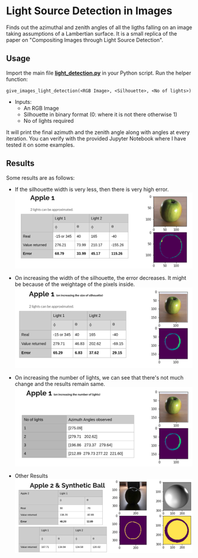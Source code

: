 # Light Source Detection in Images
Finds out the azimuthal and zenith angles of all the ligths falling on an image taking assumptions of a Lambertian surface. It is a small replica of the paper on "Compositing Images through Light Source Detection". 


## Usage
Import the main file [**light_detection.py**](light_detection.py) in your Python script. Run the helper function: 
```
give_images_light_detection(<RGB Image>, <Silhouette>, <No of lights>)
```
* Inputs: 
    *  An RGB Image
    *  Silhouette in binary format (0: where it is not there otherwise 1)
    *  No of lights required

It will print the final azimuth and the zenith angle along with angles at every iteration. You can verify with the provided Jupyter Notebook where I have tested it on some examples. 

## Results
Some results are as follows:
* If the silhouette width is very less, then there is very high error.
![](Results/appl1.png)

* On increasing the width of the silhouette, the error decreases. It might be because of the weightage of the pixels inside.
![](Results/apple2.png)

* On increasing the number of lights, we can see that there's not much change and the results remain same.
![](Results/apple3.png)

* Other Results
![](Results/apple4.png)
